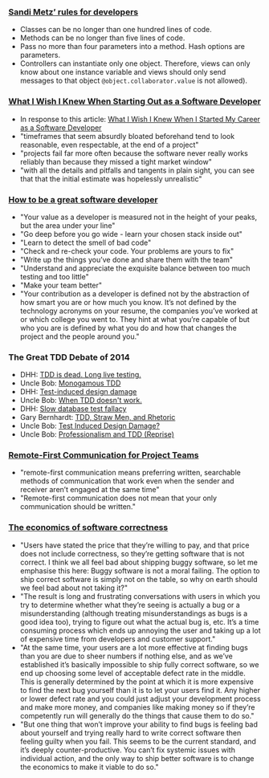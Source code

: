 ### [Sandi Metz’ rules for developers](http://robots.thoughtbot.com/post/50655960596/sandi-metz-rules-for-developers)
- Classes can be no longer than one hundred lines of code.
- Methods can be no longer than five lines of code.
- Pass no more than four parameters into a method. Hash options are parameters.
- Controllers can instantiate only one object. Therefore, views can only know about one instance variable and views should only send messages to that object `@object.collaborator.value` is not allowed).

### [What I Wish I Knew When Starting Out as a Software Developer](http://blog.salsitasoft.com/what-i-wish-i-knew-when-starting-out-as-a-software-developer-slow-the-fuck-down/)
- In response to this article: [What I Wish I Knew When I Started My Career as a Software Developer](http://lifehacker.com/what-i-wish-i-knew-when-i-started-my-career-as-a-softwa-1681002791)
- "timeframes that seem absurdly bloated beforehand tend to look reasonable, even respectable, at the end of a project"
- "projects fail far more often because the software never really works reliably than because they missed a tight market window"
- "with all the details and pitfalls and tangents in plain sight, you can see that that the initial estimate was hopelessly unrealistic"

### [How to be a great software developer](http://peternixey.com/post/83510597580/how-to-be-a-great-software-developer)
- "Your value as a developer is measured not in the height of your peaks, but the area under your line"
- "Go deep before you go wide - learn your chosen stack inside out"
- "Learn to detect the smell of bad code"
- "Check and re-check your code. Your problems are yours to fix"
- "Write up the things you’ve done and share them with the team"
- "Understand and appreciate the exquisite balance between too much testing and too little"
- "Make your team better"
- "Your contribution as a developer is defined not by the abstraction of how smart you are or how much you know. It’s not defined by the technology acronyms on your resume, the companies you’ve worked at or which college you went to. They hint at what you’re capable of but who you are is defined by what you do and how that changes the project and the people around you."

### The Great TDD Debate of 2014
- DHH: [TDD is dead. Long live testing.](http://david.heinemeierhansson.com/2014/tdd-is-dead-long-live-testing.html)
- Uncle Bob: [Monogamous TDD](http://blog.8thlight.com/uncle-bob/2014/04/25/MonogamousTDD.html)
- DHH: [Test-induced design damage](http://david.heinemeierhansson.com/2014/test-induced-design-damage.html)
- Uncle Bob: [When TDD doesn't work.](http://blog.8thlight.com/uncle-bob/2014/04/30/When-tdd-does-not-work.html)
- DHH: [Slow database test fallacy](http://david.heinemeierhansson.com/2014/slow-database-test-fallacy.html)
- Gary Bernhardt: [TDD, Straw Men, and Rhetoric](https://www.destroyallsoftware.com/blog/2014/tdd-straw-men-and-rhetoric)
- Uncle Bob: [Test Induced Design Damage?](http://blog.8thlight.com/uncle-bob/2014/05/01/Design-Damage.html)
- Uncle Bob: [Professionalism and TDD (Reprise)](http://blog.8thlight.com/uncle-bob/2014/05/02/ProfessionalismAndTDD.html)

### [Remote-First Communication for Project Teams](http://spin.atomicobject.com/2015/01/30/remote-first-communication/)
- "remote-first communication means preferring written, searchable methods of communication that work even when the sender and receiver aren’t engaged at the same time"
- "Remote-first communication does not mean that your only communication should be written."

### [The economics of software correctness](http://www.drmaciver.com/2015/10/the-economics-of-software-correctness/)
- "Users have stated the price that they’re willing to pay, and that price does not include correctness, so they’re getting software that is not correct. I think we all feel bad about shipping buggy software, so let me emphasise this here: Buggy software is not a moral failing. The option to ship correct software is simply not on the table, so why on earth should we feel bad about not taking it?"
- "The result is long and frustrating conversations with users in which you try to determine whether what they’re seeing is actually a bug or a misunderstanding (although treating misunderstandings as bugs is a good idea too), trying to figure out what the actual bug is, etc. It’s a time consuming process which ends up annoying the user and taking up a lot of expensive time from developers and customer support."
- "At the same time, your users are a lot more effective at finding bugs than you are due to sheer numbers if nothing else, and as we’ve established it’s basically impossible to ship fully correct software, so we end up choosing some level of acceptable defect rate in the middle. This is generally determined by the point at which it is more expensive to find the next bug yourself than it is to let your users find it. Any higher or lower defect rate and you could just adjust your development process and make more money, and companies like making money so if they’re competently run will generally do the things that cause them to do so."
- "But one thing that won’t improve your ability to find bugs is feeling bad about yourself and trying really hard to write correct software then feeling guilty when you fail. This seems to be the current standard, and it’s deeply counter-productive. You can’t fix systemic issues with individual action, and the only way to ship better software is to change the economics to make it viable to do so."
